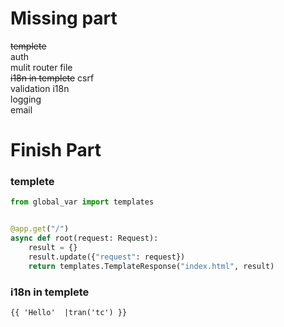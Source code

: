 # Missing part

~~templete~~  
auth  
mulit router file  
~~i18n in templete~~ 
csrf  
validation i18n  
logging  
email

# Finish Part

### templete

```python
from global_var import templates


@app.get("/")
async def root(request: Request):
    result = {}
    result.update({"request": request})
    return templates.TemplateResponse("index.html", result)
```


### i18n in templete

```html
{{ 'Hello'  |tran('tc') }}
```